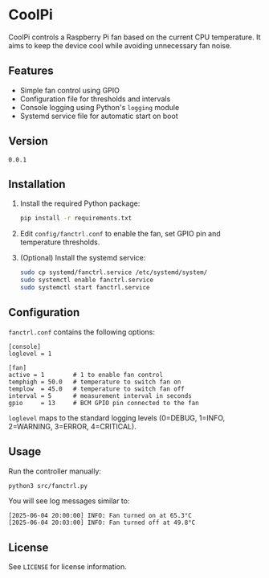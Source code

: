 # CoolPi

CoolPi controls a Raspberry Pi fan based on the current CPU temperature. It aims to keep the device cool while avoiding unnecessary fan noise.

## Features

* Simple fan control using GPIO
* Configuration file for thresholds and intervals
* Console logging using Python's `logging` module
* Systemd service file for automatic start on boot

## Version

`0.0.1`

## Installation

1. Install the required Python package:

   ```bash
   pip install -r requirements.txt
   ```
2. Edit `config/fanctrl.conf` to enable the fan, set GPIO pin and temperature thresholds.

3. (Optional) Install the systemd service:
   ```bash
   sudo cp systemd/fanctrl.service /etc/systemd/system/
   sudo systemctl enable fanctrl.service
   sudo systemctl start fanctrl.service
   ```

## Configuration

`fanctrl.conf` contains the following options:

```
[console]
loglevel = 1

[fan]
active = 1        # 1 to enable fan control
temphigh = 50.0   # temperature to switch fan on
templow  = 45.0   # temperature to switch fan off
interval = 5      # measurement interval in seconds
gpio     = 13     # BCM GPIO pin connected to the fan
```

`loglevel` maps to the standard logging levels (0=DEBUG, 1=INFO, 2=WARNING, 3=ERROR, 4=CRITICAL).

## Usage

Run the controller manually:

```bash
python3 src/fanctrl.py
```

You will see log messages similar to:

```
[2025-06-04 20:00:00] INFO: Fan turned on at 65.3°C
[2025-06-04 20:03:00] INFO: Fan turned off at 49.8°C
```

## License

See `LICENSE` for license information.
